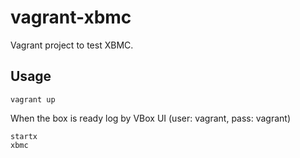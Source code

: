 vagrant-xbmc
============

Vagrant project to test XBMC.

Usage
-----

```
vagrant up
```

When the box is ready log by VBox UI (user: vagrant, pass: vagrant)

```
startx
xbmc
```